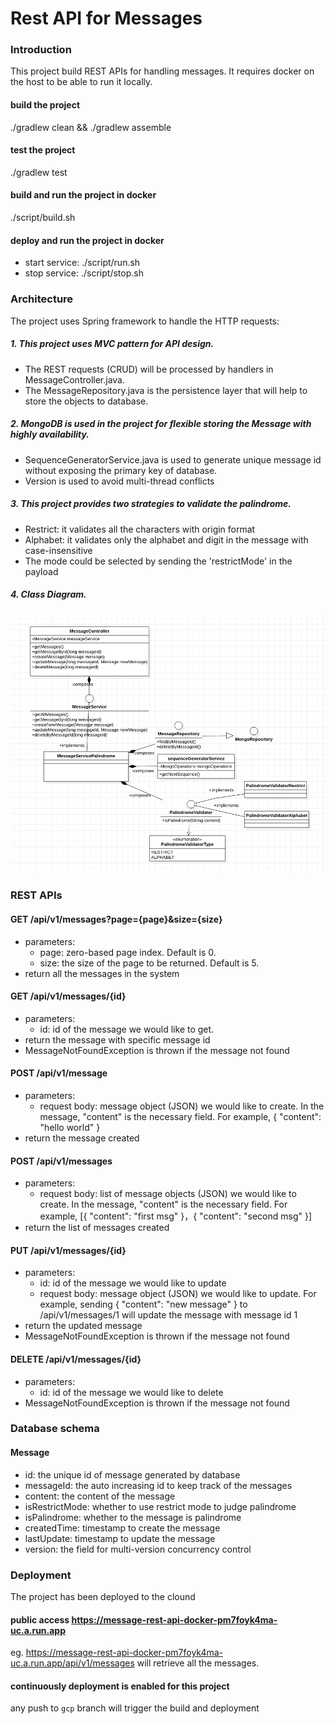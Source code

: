 # Rest API for Messages

### Introduction
This project build REST APIs for handling messages. 
It requires docker on the host to be able to run it locally.
#### build the project
./gradlew clean && ./gradlew assemble 
#### test the project
./gradlew test 
#### build and run the project in docker
./script/build.sh
#### deploy and run the project in docker 
- start service: ./script/run.sh
- stop service: ./script/stop.sh

### Architecture
The project uses Spring framework to handle the HTTP requests:
##### 1. This project uses MVC pattern for API design.
- The REST requests (CRUD) will be processed by handlers in MessageController.java.
- The MessageRepository.java is the persistence layer that will help to store the objects to database. 
##### 2. MongoDB is used in the project for flexible storing the Message with highly availability.
- SequenceGeneratorService.java is used to generate unique message id without exposing the primary 
key of database.
- Version is used to avoid multi-thread conflicts
##### 3. This project provides two strategies to validate the palindrome.
- Restrict: it validates all the characters with origin format
- Alphabet: it validates only the alphabet and digit in the message with case-insensitive
- The mode could be selected by sending the 'restrictMode' in the payload
##### 4. Class Diagram.
![class diagram](./class-diagram.png)

### REST APIs
#### GET /api/v1/messages?page={page}&size={size}
- parameters: 
  - page: zero-based page index. Default is 0.
  - size: the size of the page to be returned. Default is 5.
- return all the messages in the system
#### GET /api/v1/messages/{id}
- parameters: 
  - id: id of the message we would like to get.
- return the message with specific message id
- MessageNotFoundException is thrown if the message not found
#### POST /api/v1/message
- parameters: 
  - request body: message object (JSON) we would like to create. 
  In the message, "content" is the necessary field. For example, 
  { "content": "hello world" } 
- return the message created
#### POST /api/v1/messages
- parameters: 
  - request body: list of message objects (JSON) we would like to create. 
  In the message, "content" is the necessary field. For example, 
  [{ "content": "first msg" }，{ "content": "second msg" }] 
- return the list of messages created
#### PUT /api/v1/messages/{id}
- parameters: 
  - id: id of the message we would like to update
  - request body: message object (JSON) we would like to update.
   For example, sending { "content": "new message" } to 
   /api/v1/messages/1 will update the message with message id 1
- return the updated message
- MessageNotFoundException is thrown if the message not found
#### DELETE /api/v1/messages/{id}
- parameters: 
  - id: id of the message we would like to delete
- MessageNotFoundException is thrown if the message not found

### Database schema
#### Message
-   id: the unique id of message generated by database
-   messageId: the auto increasing id to keep track of the messages
-   content: the content of the message
-   isRestrictMode: whether to use restrict mode to judge palindrome
-   isPalindrome: whether to the message is palindrome
-   createdTime: timestamp to create the message
-   lastUpdate: timestamp to update the message
-   version: the field for multi-version concurrency control

### Deployment
The project has been deployed to the clound
#### public access https://message-rest-api-docker-pm7foyk4ma-uc.a.run.app 
eg. https://message-rest-api-docker-pm7foyk4ma-uc.a.run.app/api/v1/messages will retrieve all the messages.
#### continuously deployment is enabled for this project 
any push to `gcp` branch will trigger the build and deployment

